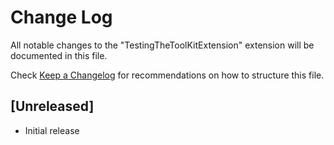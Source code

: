 # Change Log

All notable changes to the "TestingTheToolKitExtension" extension will be documented in this file.

Check [Keep a Changelog](http://keepachangelog.com/) for recommendations on how to structure this file.

## [Unreleased]

- Initial release